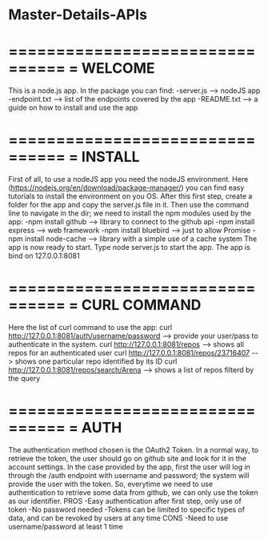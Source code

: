 # Master-Details-APIs
================================
= WELCOME
================================
This is a node.js app.
In the package you can find:
-server.js --> nodeJS app
-endpoint.txt --> list of the endpoints covered by the app
-README.txt --> a guide on how to install and use the app

================================ 
= INSTALL 
================================ 
First of all, to use a nodeJS app you need the nodeJS environment. 
Here (https://nodejs.org/en/download/package-manager/) you can find easy tutorials to install the environment on you OS.
After this first step, create a folder for the app and copy the server.js file in it. 
Then use the command line to navigate in the dir; we need to install the npm modules used by the app:
-npm install github --> library to connect to the github api
-npm install express --> web framework
-npm install bluebird --> just to allow Promise
-npm install node-cache --> library with a simple use of a cache system
The app is now ready to start. Type node server.js to start the app. The app is bind on 127.0.0.1:8081

================================ 
= CURL COMMAND 
================================ 
Here the list of curl command to use the app:
curl http://127.0.0.1:8081/auth/username/password --> provide your user/pass to authenticate in the system.
curl http://127.0.0.1:8081/repos --> shows all repos for an authenticated user
curl http://127.0.0.1:8081/repos/23716407 --> shows one particular repo identified by its ID
curl http://127.0.0.1:8081/repos/search/Arena --> shows a list of repos filterd by the query

================================ 
= AUTH
================================ 
The authentication method chosen is the OAuth2 Token.
In a normal way, to retrieve the token, the user should go on github site and look for it in the account settings.
In the case provided by the app, first the user will log in through the /auth endpoint with username and password; the system will provide the user with the token.
So, everytime we need to use authentication to retrieve some data from github, we can only use the token as our identifier.
PROS
-Easy authentication after first step, only use of token
-No password needed
-Tokens can be limited to specific types of data, and can be revoked by users at any time
CONS
-Need to use username/password at least 1 time
